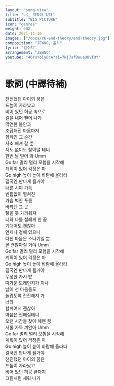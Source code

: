 ```yaml
---
layout: "song-view"
title: "나는 계획이 있다"
subtitle: "BIG PICTURE"
icon: "genres"
weight: 602
date: 2021-11-16
images: ["/docs/r6-end-theory/end-theory.jpg"]
composition: "JEWNO, 윤하"
lyric: "김수지"
arrangement: "JEWNO"
youtube: "46YuYoiyBcA?si=7Nj7sfDeuaU8VTOY"
---
```


# 歌詞 (中譯待補)

천진했던 아이의 꿈은  
드높이 자라났고  
비어 있던 허공 속으로  
길을 내어 뻗어 나가  
막연한 불안과  
조급해진 마음마저  
함께인 그 순간  
사소 해져 갈 뿐  
지도 없이도 찾아낼 테니  
한번 날 믿어 봐 Umm  
Go far 멀리 멀리 모험을 시작해  
계획이 있어 걱정은 마  
Go high 높이 높이 바람에 올라타  
결국엔 만나게 될거야  
너른 시야 가득  
빈틈없이 펼쳐진  
가슴 벅찬 푸름  
바라던 그 곳  
닿을 듯 가까워져  
너와 나를 설레게 한 끝  
기대어도 괜찮아  
언제나 곁에 있으니  
다친 마음은 소나기일 뿐  
곧 괜찮아질 거야 Umm  
Go far 멀리 멀리 모험을 시작해  
계획이 있어 걱정은 마  
Go high 높이 높이 바람에 올라타  
결국엔 만나게 될거야  
무성한 가시 밭  
따가운 모래먼지가 지나  
날이 선 마음들도  
놀랍도록 잔잔해져 가  
너와  
함께여서 괜찮아  
마음은 전해질테니  
오랜 시간을 찾아 헤맨 꿈  
서롤 가득 껴안아 Umm  
Go far 멀리 멀리 모험을 시작해  
계획이 있어 걱정은 마  
Go high 높이 높이 바람에 올라타  
결국엔 만나게 될거야  
천진했던 아이의 꿈은  
드높이 자라났고  
비어 있던 허공 끝까지  
그림처럼 채워 나가  

